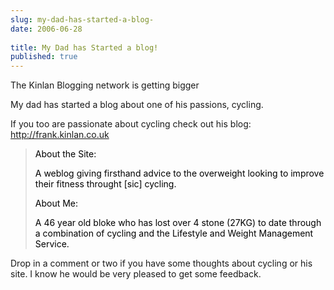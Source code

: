 ```yaml
---
slug: my-dad-has-started-a-blog-
date: 2006-06-28
 
title: My Dad has Started a blog!
published: true
---
```

<span><p>The Kinlan Blogging network is getting bigger </p>
<p>My dad has started a blog about one of his passions, cycling.</p>
<p>If you too are passionate about cycling check out his blog: <a href="http://frank.kinlan.co.uk">http://frank.kinlan.co.uk</a>   </p>
<blockquote>
<p><span style="color: black;">About the Site:</span></p>
<p><span style="color: black;">A weblog giving firsthand advice to the overweight looking to improve their fitness throught [sic] cycling.</span></p>
<p><span style="color: black;">About Me:</span></p>
<p><span style="color: black;">A 46 year old bloke who has lost over 4 stone (27KG) to date through a combination of cycling and the Lifestyle and Weight Management Service.</span></p>
</blockquote>
<p>Drop in a comment or two if you have some thoughts about cycling or his site.  I know he would be very pleased to get some feedback.</p></span><p />

